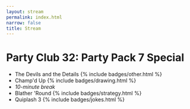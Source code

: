 ```yaml
---
layout: stream
permalink: index.html
narrow: false
title: Stream
---
```

<!-- stream id, date, and time are in _config.yml -->

<!-- badges to go with game name: jokes, drawing, trivia, strategy, other -->
# Party Club 32: Party Pack 7 Special
* The Devils and the Details {% include badges/other.html %}
* Champ'd Up {% include badges/drawing.html %}
* *10-minute break*
* Blather 'Round {% include badges/strategy.html %}
* Quiplash 3 {% include badges/jokes.html %}
